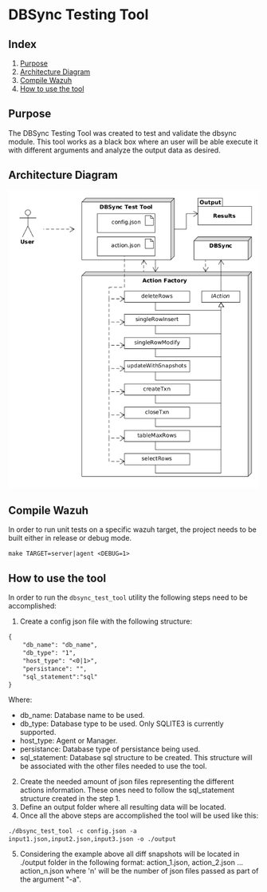 # DBSync Testing Tool
## Index
1. [Purpose](#purpose)
2. [Architecture Diagram](#architecture-diagram)
3. [Compile Wazuh](#compile-wazuh)
4. [How to use the tool](#how-to-use-the-tool)

## Purpose
The DBSync Testing Tool was created to test and validate the dbsync module. This tool works as a black box where an user will be able execute it with different arguments and analyze the output data as desired.

## Architecture Diagram

![alt text](../images/dbsyncTestToolArchDiagram.png)

## Compile Wazuh
In order to run unit tests on a specific wazuh target, the project needs to be built either in release or debug mode.
```
make TARGET=server|agent <DEBUG=1>
```

## How to use the tool
In order to run the `dbsync_test_tool` utility the following steps need to be accomplished:
1) Create a config json file with the following structure:
```
{
    "db_name": "db_name",
    "db_type": "1",
    "host_type": "<0|1>",
    "persistance": "",
    "sql_statement":"sql"
}
```
Where:
  - db_name: Database name to be used.
  - db_type: Database type to be used. Only SQLITE3 is currently supported.
  - host_type: Agent or Manager.
  - persistance: Database type of persistance being used.
  - sql_statement: Database sql structure to be created. This structure will be associated with the other files needed to use the tool.

2) Create the needed amount of json files representing the different actions information. These ones need to follow the sql_statement structure created in the step 1.
3) Define an output folder where all resulting data will be located.
4) Once all the above steps are accomplished the tool will be used like this:
```
./dbsync_test_tool -c config.json -a input1.json,input2.json,input3.json -o ./output
```
5) Considering the example above all diff snapshots will be located in ./output folder in the following format: action_1.json, action_2.json ... action_n.json where 'n' will be the number of json files passed as part of the argument "-a".
